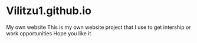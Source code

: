 # Vilitzu1.github.io
My own website
This is my own website project that I use to get intership or work opportunities
Hope you like it
